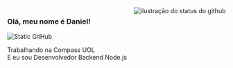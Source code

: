 <img align='right' src="https://github-readme-stats.vercel.app/api?username=danichagas&show_icons=true&title_color=783c00&text_color=af552e&icon_color=783c00&bg_color=f8efd4&cache_seconds=2300" alt="ilustração do status do github">

### Olá, meu nome é Daniel!

<img src="https://img.shields.io/static/v1?label=Overview&message=DanielChagas&color=f8efd4&style=for-the-badge&logo=GitHub" alt="Static GitHub">

<p>Trabalhando na Compass UOL<br/> E eu sou Desenvolvedor Backend Node.js</p>
